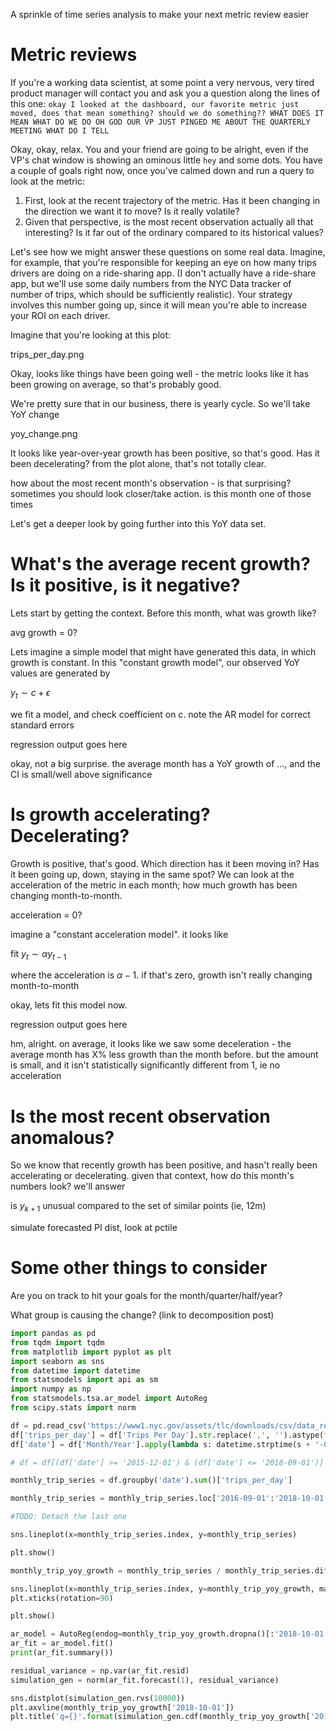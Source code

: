 A sprinkle of time series analysis to make your next metric review easier

# Metric reviews

If you're a working data scientist, at some point a very nervous, very tired product manager will contact you and ask you a question along the lines of this one: `okay I looked at the dashboard, our favorite metric just moved, does that mean something? should we do something?? WHAT DOES IT MEAN WHAT DO WE DO OH GOD OUR VP JUST PINGED ME ABOUT THE QUARTERLY MEETING WHAT DO I TELL`

Okay, okay, relax. You and your friend are going to be alright, even if the VP's chat window is showing an ominous little `hey` and some dots. You have a couple of goals right now, once you've calmed down and run a query to look at the metric:
1. First, look at the recent trajectory of the metric. Has it been changing in the direction we want it to move? Is it really volatile?
2. Given that perspective, is the most recent observation actually all that interesting? Is it far out of the ordinary compared to its historical values?

Let's see how we might answer these questions on some real data. Imagine, for example, that you're responsible for keeping an eye on how many trips drivers are doing on a ride-sharing app. (I don't actually have a ride-share app, but we'll use some daily numbers from the NYC Data tracker of number of trips, which should be sufficiently realistic). Your strategy involves this number going up, since it will mean you're able to increase your ROI on each driver.

Imagine that you're looking at this plot:

trips_per_day.png

Okay, looks like things have been going well - the metric looks like it has been growing on average, so that's probably good.

We're pretty sure that in our business, there is yearly cycle. So we'll take YoY change

yoy_change.png

It looks like year-over-year growth has been positive, so that's good. Has it been decelerating? from the plot alone, that's not totally clear.

how about the most recent month's observation - is that surprising? sometimes you should look closer/take action. is this month one of those times

Let's get a deeper look by going further into this YoY data set.

# What's the average recent growth? Is it positive, is it negative?

Lets start by getting the context. Before this month, what was growth like?

avg growth = 0?

Lets imagine a simple model that might have generated this data, in which growth is constant. In this "constant growth model", our observed YoY values are generated by

$y_t \sim c + \epsilon$

we fit a model, and check coefficient on $c$. note the AR model for correct standard errors

regression output goes here

okay, not a big surprise. the average month has a YoY growth of ..., and the CI is small/well above significance

# Is growth accelerating? Decelerating?

Growth is positive, that's good. Which direction has it been moving in? Has it been going up, down, staying in the same spot? We can look at the acceleration of the metric in each month; how much growth has been changing month-to-month.

acceleration = 0?

imagine a "constant acceleration model". it looks like

fit $y_t \sim \alpha y_{t-1}$

where the acceleration is $\alpha - 1$. if that's zero, growth isn't really changing month-to-month

okay, lets fit this model now. 

regression output goes here

hm, alright. on average, it looks like we saw some deceleration - the average month has X% less growth than the month before. but the amount is small, and it isn't statistically significantly different from 1, ie no acceleration

# Is the most recent observation anomalous?

So we know that recently growth has been positive, and hasn't really been accelerating or decelerating. given that context, how do this month's numbers look? we'll answer

is $y_{k+1}$ unusual compared to the set of similar points (ie, 12m)

simulate forecasted PI dist, look at pctile

# Some other things to consider

Are you on track to hit your goals for the month/quarter/half/year?

What group is causing the change? (link to decomposition post)

```python
import pandas as pd
from tqdm import tqdm
from matplotlib import pyplot as plt
import seaborn as sns
from datetime import datetime
from statsmodels import api as sm
import numpy as np
from statsmodels.tsa.ar_model import AutoReg
from scipy.stats import norm

df = pd.read_csv('https://www1.nyc.gov/assets/tlc/downloads/csv/data_reports_monthly.csv')
df['trips_per_day'] = df['Trips Per Day'].str.replace(',', '').astype(float)
df['date'] = df['Month/Year'].apply(lambda s: datetime.strptime(s + '-01', '%Y-%m-%d'))

# df = df[(df['date'] >= '2015-12-01') & (df['date'] <= '2018-09-01')]

monthly_trip_series = df.groupby('date').sum()['trips_per_day']

monthly_trip_series = monthly_trip_series.loc['2016-09-01':'2018-10-01']

#TODO: Detach the last one

sns.lineplot(x=monthly_trip_series.index, y=monthly_trip_series)

plt.show()

monthly_trip_yoy_growth = monthly_trip_series / monthly_trip_series.diff(12)

sns.lineplot(x=monthly_trip_series.index, y=monthly_trip_yoy_growth, marker='o')
plt.xticks(rotation=90)

plt.show()

ar_model = AutoReg(endog=monthly_trip_yoy_growth.dropna()[:'2018-10-01'], lags=1, trend='n')
ar_fit = ar_model.fit()
print(ar_fit.summary())

residual_variance = np.var(ar_fit.resid)
simulation_gen = norm(ar_fit.forecast(1), residual_variance)

sns.distplot(simulation_gen.rvs(10000))
plt.axvline(monthly_trip_yoy_growth['2018-10-01'])
plt.title('q={}'.format(simulation_gen.cdf(monthly_trip_yoy_growth['2018-10-01'])))
```